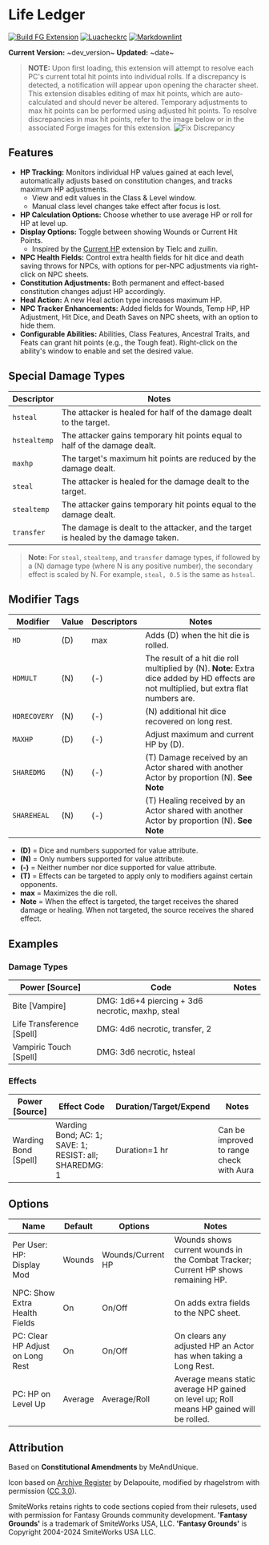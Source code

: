 
# Life Ledger

[![Build FG Extension](https://github.com/rhagelstrom/LifeLedger/actions/workflows/create-release.yml/badge.svg)](https://github.com/rhagelstrom/LifeLedger/actions/workflows/create-release.yml)
[![Luacheckrc](https://github.com/rhagelstrom/LifeLedger/actions/workflows/luacheck.yml/badge.svg)](https://github.com/rhagelstrom/LifeLedger/actions/workflows/luacheck.yml)
[![Markdownlint](https://github.com/rhagelstrom/LifeLedger/actions/workflows/markdownlint.yml/badge.svg)](https://github.com/rhagelstrom/LifeLedger/actions/workflows/markdownlint.yml)

**Current Version:** ~dev_version~
**Updated:** ~date~

> **NOTE:** Upon first loading, this extension will attempt to resolve each PC's current total hit points into individual rolls. If a discrepancy is detected, a notification will appear upon opening the character sheet. This extension disables editing of max hit points, which are auto-calculated and should never be altered. Temporary adjustments to max hit points can be performed using adjusted hit points. To resolve discrepancies in max hit points, refer to the image below or in the associated Forge images for this extension.
> ![Fix Discrepancy]([.resources/discrepancy.png](https://github.com/rhagelstrom/LifeLedger/blob/main/.resources/discrepancy.png) "Fix")

## Features

- **HP Tracking:** Monitors individual HP values gained at each level, automatically adjusts based on constitution changes, and tracks maximum HP adjustments.
  - View and edit values in the Class & Level window.
  - Manual class level changes take effect after focus is lost.
- **HP Calculation Options:** Choose whether to use average HP or roll for HP at level up.
- **Display Options:** Toggle between showing Wounds or Current Hit Points.
  - Inspired by the [Current HP](https://www.fantasygrounds.com/forums/showthread.php?44140-Current-HP-Extension-for-5E-Ruleset) extension by Tielc and zuilin.
- **NPC Health Fields:** Control extra health fields for hit dice and death saving throws for NPCs, with options for per-NPC adjustments via right-click on NPC sheets.
- **Constitution Adjustments:** Both permanent and effect-based constitution changes adjust HP accordingly.
- **Heal Action:** A new Heal action type increases maximum HP.
- **NPC Tracker Enhancements:** Added fields for Wounds, Temp HP, HP Adjustment, Hit Dice, and Death Saves on NPC sheets, with an option to hide them.
- **Configurable Abilities:** Abilities, Class Features, Ancestral Traits, and Feats can grant hit points (e.g., the Tough feat). Right-click on the ability's window to enable and set the desired value.

## Special Damage Types

| Descriptor | Notes|
| --- | --- |
| `hsteal` | The attacker is healed for half of the damage dealt to the target. |
| `hstealtemp` | The attacker gains temporary hit points equal to half of the damage dealt. |
| `maxhp` | The target's maximum hit points are reduced by the damage dealt. |
| `steal` | The attacker is healed for the damage dealt to the target. |
| `stealtemp` | The attacker gains temporary hit points equal to the damage dealt. |
| `transfer` | The damage is dealt to the attacker, and the target is healed by the damage taken. |

> **Note:** For `steal`, `stealtemp`, and `transfer` damage types, if followed by a (N) damage type (where N is any positive number), the secondary effect is scaled by N. For example, `steal, 0.5` is the same as `hsteal`.

## Modifier Tags

| Modifier | Value | Descriptors | Notes |
| --- | --- | --- | --- |
| `HD` | (D) | max | Adds (D) when the hit die is rolled.|
| `HDMULT` | (N) | (-) | The result of a hit die roll multiplied by (N). **Note:** Extra dice added by HD effects are not multiplied, but extra flat numbers are. |
| `HDRECOVERY` | (N) | (-) | (N) additional hit dice recovered on long rest. |
| `MAXHP` | (D) | (-) | Adjust maximum and current HP by (D). |
| `SHAREDMG` | (N) | (-) | (T) Damage received by an Actor shared with another Actor by proportion (N). **See Note**  |
| `SHAREHEAL` | (N) | (-) | (T) Healing received by an Actor shared with another Actor by proportion (N). **See Note** |

- **(D)** = Dice and numbers supported for value attribute.
- **(N)** = Only numbers supported for value attribute.
- **(-)** = Neither number nor dice supported for value attribute.
- **(T)** = Effects can be targeted to apply only to modifiers against certain opponents.
- **max** = Maximizes the die roll.
- **Note** = When the effect is targeted, the target receives the shared damage or healing. When not targeted, the source receives the shared effect.

## Examples

### Damage Types

| Power [Source] | Code | Notes |
| --- | --- | --- |
| Bite [Vampire] | DMG: 1d6+4 piercing + 3d6 necrotic, maxhp, steal | |
| Life Transference [Spell] | DMG: 4d6 necrotic, transfer, 2 | |
| Vampiric Touch [Spell] | DMG: 3d6 necrotic, hsteal | |

### Effects

| Power [Source] | Effect Code | Duration/Target/Expend | Notes |
| --- | --- | --- | --- |
| Warding Bond [Spell] | Warding Bond; AC: 1; SAVE: 1; RESIST: all; SHAREDMG: 1 | Duration=1 hr | Can be improved to range check with Aura |

## Options

| Name | Default | Options | Notes |
| --- | --- | --- | --- |
| Per User: HP: Display Mod | Wounds | Wounds/Current HP | Wounds shows current wounds in the Combat Tracker; Current HP shows remaining HP. |
| NPC: Show Extra Health Fields | On | On/Off | On adds extra fields to the NPC sheet. |
| PC: Clear HP Adjust on Long Rest | On | On/Off | On clears any adjusted HP an Actor has when taking a Long Rest. |
| PC: HP on Level Up | Average  | Average/Roll | Average means static average HP gained on level up; Roll means HP gained will be rolled. |

## Attribution

Based on **Constitutional Amendments** by MeAndUnique.

Icon based on [Archive Register](https://game-icons.net/1x1/delapouite/archive-register.html) by Delapouite, modified by rhagelstrom with permission ([CC 3.0](https://creativecommons.org/licenses/by/3.0/)).

SmiteWorks retains rights to code sections copied from their rulesets, used with permission for Fantasy Grounds community development.
**'Fantasy Grounds'** is a trademark of SmiteWorks USA, LLC.
**'Fantasy Grounds'** is Copyright 2004-2024 SmiteWorks USA LLC.

